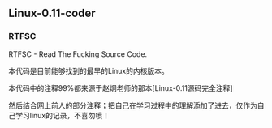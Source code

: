 ## Linux-0.11-coder ##
### RTFSC ###
RTFSC - Read The Fucking Source Code.

本代码是目前能够找到的最早的Linux的内核版本。

本代码中的注释99%都来源于赵炯老师的那本[Linux-0.11源码完全注释]

然后结合网上前人的部分注释；把自己在学习过程中的理解添加了进去，仅作为自己学习linux的记录，不喜勿喷！
